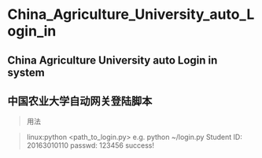 # China_Agriculture_University_auto_Login_in
China Agriculture University auto Login in system
----
中国农业大学自动网关登陆脚本
---
>用法

>linux:python <path_to_login.py>
>e.g. python ~/login.py
> Student ID:
>	20163010110
>	passwd:
>	123456
>	success!


